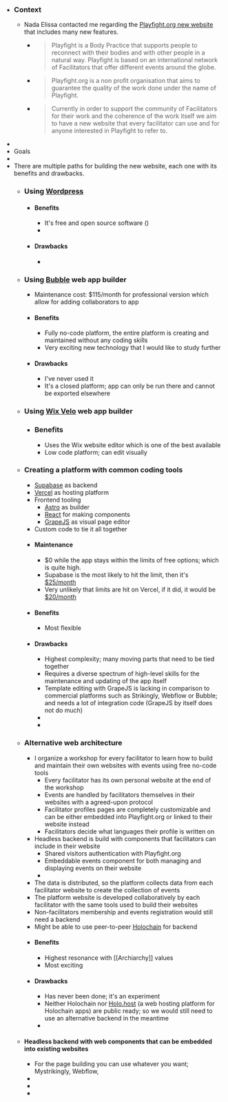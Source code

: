 - ### Context
	- Nada Elissa contacted me regarding the [Playfight.org new website](https://docs.google.com/document/d/10B2i4CknKOptbheR2LPve2CaFi6ivzxhf3WrS4JaHMI/edit#) that includes many new features.
		- > Playfight is a Body Practice that supports people to reconnect with their bodies and with other people in a natural way. Playfight is based on an international network of Facilitators that offer different events around the globe.
		- > Playfight.org is a non profit organisation that aims to guarantee the quality of the work done under the name of Playfight.
		- > Currently in order to support the community of Facilitators for their work and the coherence of the work itself we aim to have a new website that every facilitator can use and for anyone interested in Playfight to refer to.
-
- Goals
-
- There are multiple paths for building the new website, each one with its benefits and drawbacks.
	- ### Using [Wordpress](https://wordpress.org/)
		- #### Benefits
			- It's free and open source software ()
			-
		- #### Drawbacks
			-
	- ### Using [Bubble](https://bubble.io/) web app builder
		- Maintenance cost: $115/month for professional version which allow for adding collaborators to app
		- #### Benefits
			- Fully no-code platform, the entire platform is creating and maintained without any coding skills
			- Very exciting new technology that I would like to study further
		- #### Drawbacks
			- I've never used it
			- It's a closed platform; app can only be run there and cannot be exported elsewhere
	- ### Using [Wix Velo](https://www.wix.com/velo/) web app builder
		- ### Benefits
			- Uses the Wix website editor which is one of the best available
			- Low code platform; can edit visually
	- ### Creating a platform with common coding tools
		- [Supabase](https://supabase.com/) as backend
		- [Vercel](https://vercel.com/) as hosting platform
		- Frontend tooling
			- [Astro](https://astro.build/) as builder
			- [React](https://reactjs.org/) for making components
			- [GrapeJS](https://grapesjs.com) as visual page editor
		- Custom code to tie it all together
		- #### Maintenance
			- $0 while the app stays within the limits of free options; which is quite high.
			- Supabase is the most likely to hit the limit, then it's  [$25/month](https://supabase.com/pricing)
			- Very unlikely that limits are hit on Vercel, if it did, it would be [$20/month](https://vercel.com/pricing)
		- #### Benefits
			- Most flexible
		- #### Drawbacks
			- Highest complexity; many moving parts that need to be tied together
			- Requires a diverse spectrum of high-level skills for the maintenance and updating of the app itself
			- Template editing with GrapeJS is lacking in comparison to commercial platforms such as Strikingly, Webflow or Bubble; and needs a lot of integration code (GrapeJS by itself does not do much)
			-
			-
	- ### Alternative web architecture
		- I organize a workshop for every facilitator to learn how to build and maintain their own websites with events using free no-code tools
			- Every facilitator has its own personal website at the end of the workshop
			- Events are handled by facilitators themselves in their websites with a agreed-upon protocol
			- Facilitator profiles pages are completely customizable and can be either embedded into Playfight.org or linked to their website instead
			- Facilitators decide what languages their profile is written on
		- Headless backend is build with components that facilitators can include in their website
			- Shared visitors authentication with Playfight.org
			- Embeddable events component for both managing and displaying events on their website
			-
		- The data is distributed, so the platform collects data from each facilitator website to create the collection of events
		- The platform website is developed collaboratively by each facilitator with the same tools used to build their websites
		- Non-facilitators membership and events registration would still need a backend
		- Might be able to use peer-to-peer [Holochain](https://www.holochain.org/) for backend
		- #### Benefits
			- Highest resonance with [[Archiarchy]] values
			- Most exciting
		- #### Drawbacks
			- Has never been done; it's an experiment
			- Neither Holochain nor [Holo.host](https://holo.host/) (a web hosting platform for Holochain apps) are public ready; so we would still need to use an alternative backend in the meantime
			-
	- #### Headless backend with web components that can be embedded into existing websites
		- For the page building you can use whatever you want; Mystrikingly, Webflow,
		-
		-
		-